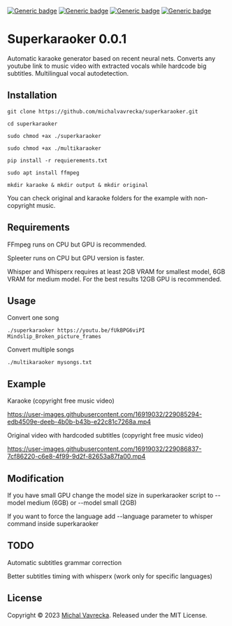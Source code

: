 [![Generic badge](https://img.shields.io/badge/OS-Linux,Win-green.svg)](https://shields.io/)
[![Generic badge](https://img.shields.io/badge/Computation-GPU-green.svg)](https://shields.io/)
[![Generic badge](https://img.shields.io/badge/Language-Python-green.svg)](https://shields.io/)
[![Generic badge](https://img.shields.io/badge/Maintained-Yes-green.svg)](https://shields.io/)

# Superkaraoker 0.0.1

Automatic karaoke generator based on recent neural nets. Converts any youtube link to music video with extracted vocals while hardcode big subtitles. Multilingual vocal autodetection.


## Installation

`git clone https://github.com/michalvavrecka/superkaraoker.git`

`cd superkaraoker`

`sudo chmod +ax ./superkaraoker`

`sudo chmod +ax ./multikaraoker`

`pip install -r requierements.txt`

`sudo apt install ffmpeg`

`mkdir karaoke & mkdir output & mkdir original`

You can check original and karaoke folders for the example with non-copyright music.


## Requirements

FFmpeg runs on CPU but GPU is recommended.

Spleeter runs on CPU but GPU version is faster.

Whisper and Whisperx requires at least 2GB VRAM for smallest model, 6GB VRAM for medium model. For the best results 12GB GPU is recommended.

## Usage

Convert one song


`./superkaraoker https://youtu.be/fUkBPG6viPI Mindslip_Broken_picture_frames`


Convert multiple songs


`./multikaraoker mysongs.txt`


## Example

Karaoke (copyright free music video) 


https://user-images.githubusercontent.com/16919032/229085294-edb4509e-deeb-4b0b-b43b-e22c81c7268a.mp4




Original video with hardcoded subtitles (copyright free music video) 



https://user-images.githubusercontent.com/16919032/229086837-7cf86220-c6e8-4f99-9d2f-82653a87fa00.mp4



## Modification

If you have small GPU change the model size in superkaraoker script to --model medium (6GB) or --model small (2GB)

If you want to force the language add --language parameter to whisper command inside superkaraoker


## TODO


Automatic subtitles grammar correction

Better subtitles timing with whisperx (work only for specific languages)


## License

Copyright © 2023 [Michal Vavrecka](https://kognice.wixsite.com/vavrecka).  Released under the MIT License.  



